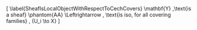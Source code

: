 \[
  \label{SheafIsLocalObjectWithRespectToCechCovers}
  \mathbf{Y}
  \,\text{is a sheaf}
  \phantom{AA}
  \Leftrightarrow
  \, \text{is iso, for all covering families} \, \{U_i \to X\}
\]
